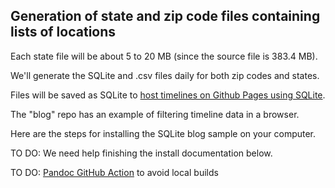 ## Generation of state and zip code files containing lists of locations

Each state file will be about 5 to 20 MB (since the source file is 383.4 MB).

We'll generate the SQLite and .csv files daily for both zip codes and states.

Files will be saved as SQLite to [host timelines on Github Pages using SQLite](https://phiresky.github.io/blog/2021/hosting-sqlite-databases-on-github-pages/).

The "blog" repo has an example of filtering timeline data in a browser.

Here are the steps for installing the SQLite blog sample on your computer.

TO DO: We need help finishing the install documentation below.

TO DO: [Pandoc GitHub Action](https://github.com/pandoc/pandoc-action-example) to avoid local builds

<!--

Had to remove top tree parameter lines from index.md for it to be displayed.
Error within inspector Console tab said:
"Failed to load resource: the server responded with a status of 404 ()"

---
layout: default
---
-->
